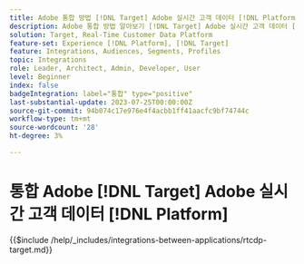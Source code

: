 ```yaml
---
title: Adobe 통합 방법 [!DNL Target] Adobe 실시간 고객 데이터 [!DNL Platform]?
description: Adobe 통합 방법 알아보기 [!DNL Target] Adobe 실시간 고객 데이터 [!DNL Platform].
solution: Target, Real-Time Customer Data Platform
feature-set: Experience [!DNL Platform], [!DNL Target]
feature: Integrations, Audiences, Segments, Profiles
topic: Integrations
role: Leader, Architect, Admin, Developer, User
level: Beginner
index: false
badgeIntegration: label="통합" type="positive"
last-substantial-update: 2023-07-25T00:00:00Z
source-git-commit: 94b074c17e976e4f4acbb1ff41aacfc9bf74744c
workflow-type: tm+mt
source-wordcount: '28'
ht-degree: 3%

---
```



# 통합 Adobe [!DNL Target] Adobe 실시간 고객 데이터 [!DNL Platform]

{{$include /help/_includes/integrations-between-applications/rtcdp-target.md}}
